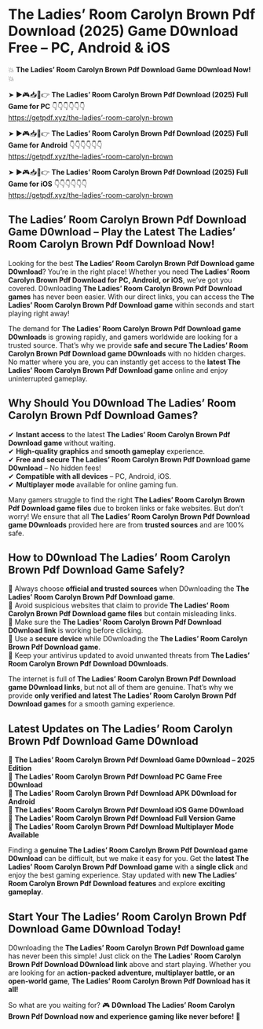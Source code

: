 # The Ladies’ Room Carolyn Brown Pdf Download (2025) Game D0wnload Free – PC, Android & iOS

💥 **The Ladies’ Room Carolyn Brown Pdf Download Game D0wnload Now!** 💥  

➤ ►🎮📥📱👉 **The Ladies’ Room Carolyn Brown Pdf Download (2025) Full Game for PC** 👇👇👇👇👇👇  
https://getpdf.xyz/the-ladies’-room-carolyn-brown  

➤ ►🎮📥📱👉 **The Ladies’ Room Carolyn Brown Pdf Download (2025) Full Game for Android** 👇👇👇👇👇👇  
https://getpdf.xyz/the-ladies’-room-carolyn-brown  

➤ ►🎮📥📱👉 **The Ladies’ Room Carolyn Brown Pdf Download (2025) Full Game for iOS** 👇👇👇👇👇👇  
https://getpdf.xyz/the-ladies’-room-carolyn-brown  

## The Ladies’ Room Carolyn Brown Pdf Download Game D0wnload – Play the Latest The Ladies’ Room Carolyn Brown Pdf Download Now!

Looking for the best **The Ladies’ Room Carolyn Brown Pdf Download game D0wnload**? You’re in the right place! Whether you need **The Ladies’ Room Carolyn Brown Pdf Download for PC, Android, or iOS**, we’ve got you covered. D0wnloading **The Ladies’ Room Carolyn Brown Pdf Download games** has never been easier. With our direct links, you can access the **The Ladies’ Room Carolyn Brown Pdf Download game** within seconds and start playing right away!  

The demand for **The Ladies’ Room Carolyn Brown Pdf Download game D0wnloads** is growing rapidly, and gamers worldwide are looking for a trusted source. That’s why we provide **safe and secure The Ladies’ Room Carolyn Brown Pdf Download game D0wnloads** with no hidden charges. No matter where you are, you can instantly get access to the **latest The Ladies’ Room Carolyn Brown Pdf Download game** online and enjoy uninterrupted gameplay.  

## **Why Should You D0wnload The Ladies’ Room Carolyn Brown Pdf Download Games?**  

✔ **Instant access** to the latest **The Ladies’ Room Carolyn Brown Pdf Download game** without waiting.  
✔ **High-quality graphics** and **smooth gameplay** experience.  
✔ **Free and secure The Ladies’ Room Carolyn Brown Pdf Download game D0wnload** – No hidden fees!  
✔ **Compatible with all devices** – PC, Android, iOS.  
✔ **Multiplayer mode** available for online gaming fun.  

Many gamers struggle to find the right **The Ladies’ Room Carolyn Brown Pdf Download game files** due to broken links or fake websites. But don’t worry! We ensure that all **The Ladies’ Room Carolyn Brown Pdf Download game D0wnloads** provided here are from **trusted sources** and are 100% safe.  

## **How to D0wnload The Ladies’ Room Carolyn Brown Pdf Download Game Safely?**  

📌 Always choose **official and trusted sources** when D0wnloading the **The Ladies’ Room Carolyn Brown Pdf Download game**.  
📌 Avoid suspicious websites that claim to provide **The Ladies’ Room Carolyn Brown Pdf Download game files** but contain misleading links.  
📌 Make sure the **The Ladies’ Room Carolyn Brown Pdf Download D0wnload link** is working before clicking.  
📌 Use a **secure device** while D0wnloading the **The Ladies’ Room Carolyn Brown Pdf Download game**.  
📌 Keep your antivirus updated to avoid unwanted threats from **The Ladies’ Room Carolyn Brown Pdf Download D0wnloads**.  

The internet is full of **The Ladies’ Room Carolyn Brown Pdf Download game D0wnload links**, but not all of them are genuine. That’s why we provide **only verified and latest The Ladies’ Room Carolyn Brown Pdf Download games** for a smooth gaming experience.  

## **Latest Updates on The Ladies’ Room Carolyn Brown Pdf Download Game D0wnload**  

🔹 **The Ladies’ Room Carolyn Brown Pdf Download Game D0wnload – 2025 Edition**  
🔹 **The Ladies’ Room Carolyn Brown Pdf Download PC Game Free D0wnload**  
🔹 **The Ladies’ Room Carolyn Brown Pdf Download APK D0wnload for Android**  
🔹 **The Ladies’ Room Carolyn Brown Pdf Download iOS Game D0wnload**  
🔹 **The Ladies’ Room Carolyn Brown Pdf Download Full Version Game**  
🔹 **The Ladies’ Room Carolyn Brown Pdf Download Multiplayer Mode Available**  

Finding a **genuine The Ladies’ Room Carolyn Brown Pdf Download game D0wnload** can be difficult, but we make it easy for you. Get the **latest The Ladies’ Room Carolyn Brown Pdf Download game** with a **single click** and enjoy the best gaming experience. Stay updated with **new The Ladies’ Room Carolyn Brown Pdf Download features** and explore **exciting gameplay**.  

## **Start Your The Ladies’ Room Carolyn Brown Pdf Download Game D0wnload Today!**  

D0wnloading the **The Ladies’ Room Carolyn Brown Pdf Download game** has never been this simple! Just click on the **The Ladies’ Room Carolyn Brown Pdf Download D0wnload link** above and start playing. Whether you are looking for an **action-packed adventure, multiplayer battle, or an open-world game**, **The Ladies’ Room Carolyn Brown Pdf Download has it all!**  

So what are you waiting for? 🎮 **D0wnload The Ladies’ Room Carolyn Brown Pdf Download now and experience gaming like never before!** 🚀  